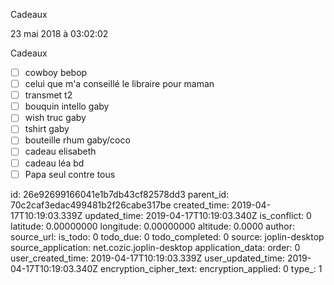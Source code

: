 Cadeaux

23 mai 2018 à 03:02:02

Cadeaux

-   ☐ cowboy bebop
-   ☐ celui que m\'a conseillé le libraire pour maman
-   ☐ transmet t2
-   ☐ bouquin intello gaby
-   ☐ wish truc gaby
-   ☐ tshirt gaby
-   ☐ bouteille rhum gaby/coco
-   ☐ cadeau elisabeth
-   ☐ cadeau léa bd
-   ☐ Papa seul contre tous


id: 26e92699166041e1b7db43cf82578dd3
parent_id: 70c2caf3edac499481b2f26cabe317be
created_time: 2019-04-17T10:19:03.339Z
updated_time: 2019-04-17T10:19:03.340Z
is_conflict: 0
latitude: 0.00000000
longitude: 0.00000000
altitude: 0.0000
author: 
source_url: 
is_todo: 0
todo_due: 0
todo_completed: 0
source: joplin-desktop
source_application: net.cozic.joplin-desktop
application_data: 
order: 0
user_created_time: 2019-04-17T10:19:03.339Z
user_updated_time: 2019-04-17T10:19:03.340Z
encryption_cipher_text: 
encryption_applied: 0
type_: 1